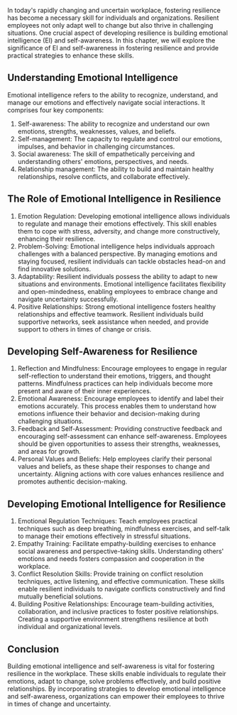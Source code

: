 
In today's rapidly changing and uncertain workplace, fostering resilience has become a necessary skill for individuals and organizations. Resilient employees not only adapt well to change but also thrive in challenging situations. One crucial aspect of developing resilience is building emotional intelligence (EI) and self-awareness. In this chapter, we will explore the significance of EI and self-awareness in fostering resilience and provide practical strategies to enhance these skills.

## Understanding Emotional Intelligence

Emotional intelligence refers to the ability to recognize, understand, and manage our emotions and effectively navigate social interactions. It comprises four key components:

1. Self-awareness: The ability to recognize and understand our own emotions, strengths, weaknesses, values, and beliefs.
2. Self-management: The capacity to regulate and control our emotions, impulses, and behavior in challenging circumstances.
3. Social awareness: The skill of empathetically perceiving and understanding others' emotions, perspectives, and needs.
4. Relationship management: The ability to build and maintain healthy relationships, resolve conflicts, and collaborate effectively.

## The Role of Emotional Intelligence in Resilience

1. Emotion Regulation: Developing emotional intelligence allows individuals to regulate and manage their emotions effectively. This skill enables them to cope with stress, adversity, and change more constructively, enhancing their resilience.
2. Problem-Solving: Emotional intelligence helps individuals approach challenges with a balanced perspective. By managing emotions and staying focused, resilient individuals can tackle obstacles head-on and find innovative solutions.
3. Adaptability: Resilient individuals possess the ability to adapt to new situations and environments. Emotional intelligence facilitates flexibility and open-mindedness, enabling employees to embrace change and navigate uncertainty successfully.
4. Positive Relationships: Strong emotional intelligence fosters healthy relationships and effective teamwork. Resilient individuals build supportive networks, seek assistance when needed, and provide support to others in times of change or crisis.

## Developing Self-Awareness for Resilience

1. Reflection and Mindfulness: Encourage employees to engage in regular self-reflection to understand their emotions, triggers, and thought patterns. Mindfulness practices can help individuals become more present and aware of their inner experiences.
2. Emotional Awareness: Encourage employees to identify and label their emotions accurately. This process enables them to understand how emotions influence their behavior and decision-making during challenging situations.
3. Feedback and Self-Assessment: Providing constructive feedback and encouraging self-assessment can enhance self-awareness. Employees should be given opportunities to assess their strengths, weaknesses, and areas for growth.
4. Personal Values and Beliefs: Help employees clarify their personal values and beliefs, as these shape their responses to change and uncertainty. Aligning actions with core values enhances resilience and promotes authentic decision-making.

## Developing Emotional Intelligence for Resilience

1. Emotional Regulation Techniques: Teach employees practical techniques such as deep breathing, mindfulness exercises, and self-talk to manage their emotions effectively in stressful situations.
2. Empathy Training: Facilitate empathy-building exercises to enhance social awareness and perspective-taking skills. Understanding others' emotions and needs fosters compassion and cooperation in the workplace.
3. Conflict Resolution Skills: Provide training on conflict resolution techniques, active listening, and effective communication. These skills enable resilient individuals to navigate conflicts constructively and find mutually beneficial solutions.
4. Building Positive Relationships: Encourage team-building activities, collaboration, and inclusive practices to foster positive relationships. Creating a supportive environment strengthens resilience at both individual and organizational levels.

## Conclusion

Building emotional intelligence and self-awareness is vital for fostering resilience in the workplace. These skills enable individuals to regulate their emotions, adapt to change, solve problems effectively, and build positive relationships. By incorporating strategies to develop emotional intelligence and self-awareness, organizations can empower their employees to thrive in times of change and uncertainty.
